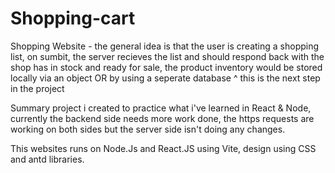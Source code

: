 # Shopping-cart
Shopping Website - the general idea is that the user is creating a shopping list, on sumbit, the server recieves the list and should respond back with the shop has in stock and ready for sale,
the product inventory would be stored locally via an object OR by using a seperate database
^ 
this is the next step in the project



Summary project i created to practice what i've learned in React & Node, currently the backend side needs more work done, the https requests are working on both sides
but the server side isn't doing any changes.



This websites runs on Node.Js and React.JS using Vite, design using CSS and antd libraries.
